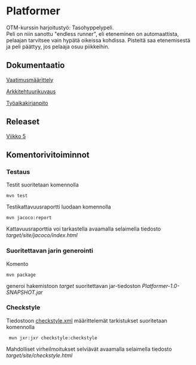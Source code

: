 # Platformer

OTM-kurssin harjoitustyö: Tasohyppelypeli.</br>
Peli on niin sanottu "endless runner", eli eteneminen on automaattista, pelaajan tarvitsee vain hypätä oikeissa kohdissa. Pisteitä saa etenemisestä ja peli päättyy, jos pelaaja osuu piikkeihin.
  
## Dokumentaatio
[Vaatimusmäärittely](https://github.com/magael/otm-harjoitustyo/blob/master/dokumentaatio/vaatimusmaarittely.md)

[Arkkitehtuurikuvaus](https://github.com/magael/otm-harjoitustyo/blob/master/dokumentaatio/arkkitehtuuri.md)

[Työaikakirjanpito](https://github.com/magael/otm-harjoitustyo/blob/master/dokumentaatio/tuntikirjanpito.md)

## Releaset

[Viikko 5](https://github.com/magael/otm-harjoitustyo/releases/tag/viikko5)

## Komentorivitoiminnot

### Testaus

Testit suoritetaan komennolla

```
mvn test
```

Testikattavuusraportti luodaan komennolla

```
mvn jacoco:report
```

Kattavuusraporttia voi tarkastella avaamalla selaimella tiedosto _target/site/jacoco/index.html_

### Suoritettavan jarin generointi

Komento

```
mvn package
```

generoi hakemistoon _target_ suoritettavan jar-tiedoston _Platformer-1.0-SNAPSHOT.jar_

### Checkstyle

Tiedostoon [checkstyle.xml](https://github.com/magael/otm-harjoitustyo/blob/master/checkstyle.xml) määrittelemät tarkistukset suoritetaan komennolla

```
 mvn jxr:jxr checkstyle:checkstyle
```

Mahdolliset virheilmoitukset selviävät avaamalla selaimella tiedosto _target/site/checkstyle.html_

